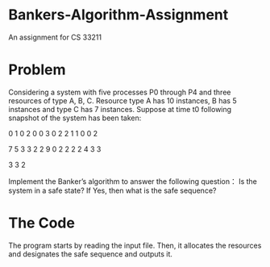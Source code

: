 # Bankers-Algorithm-Assignment
 An assignment for CS 33211

# Problem
Considering a system with five processes P0 through P4 and three resources of type A, B, C. Resource type A has 10 instances, B has 5 instances and type C has 7 instances. Suppose at time t0 following snapshot of the system has been taken:

0 1 0
2 0 0
3 0 2
2 1 1
0 0 2

7 5 3
3 2 2
9 0 2
2 2 2
4 3 3

3 3 2

Implement the Banker’s algorithm to answer the following question： Is the system in a safe state? If Yes, then what is the safe sequence?

# The Code
The program starts by reading the input file. Then, it allocates the resources and designates the safe sequence and outputs it.
